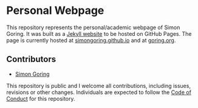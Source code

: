 # Personal Webpage

This repository represents the personal/academic webpage of Simon Goring.  It was built as a [Jekyll website](https://jekyllrb.com/) to be hosted on GitHub Pages.  The page is currently hosted at [simongoring.github.io](http://simongoring.github.io) and at [goring.org](goring.org).

## Contributors

*   [Simon Goring](http://goring.org)

This repository is public and I welcome all contributions, including issues, revisions or other changes.  Individuals are expected to follow the [Code of Conduct](CODE_OF_CONDUCT.md) for this repository.
